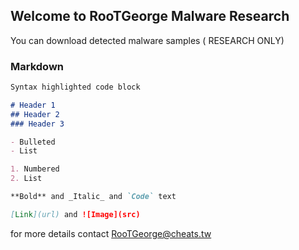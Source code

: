## Welcome to RooTGeorge Malware Research

You can download detected malware samples ( RESEARCH ONLY)


### Markdown

```markdown
Syntax highlighted code block

# Header 1
## Header 2
### Header 3

- Bulleted
- List

1. Numbered
2. List

**Bold** and _Italic_ and `Code` text

[Link](url) and ![Image](src)
```

for more details contact RooTGeorge@cheats.tw
